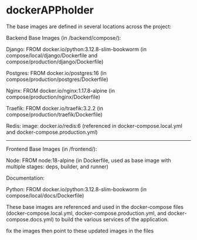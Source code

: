 # dockerAPPholder
The base images are defined in several locations across the project:

Backend Base Images (in /backend/compose/):

Django: FROM docker.io/python:3.12.8-slim-bookworm (in compose/local/django/Dockerfile and compose/production/django/Dockerfile)

Postgres: FROM docker.io/postgres:16 (in compose/production/postgres/Dockerfile)

Nginx: FROM docker.io/nginx:1.17.8-alpine (in compose/production/nginx/Dockerfile)

Traefik: FROM docker.io/traefik:3.2.2 (in compose/production/traefik/Dockerfile)

Redis: image: docker.io/redis:6 (referenced in docker-compose.local.yml and docker-compose.production.yml)


------------------------------------------

Frontend Base Images (in /frontend/):

Node: FROM node:18-alpine (in Dockerfile, used as base image with multiple stages: deps, builder, and runner)

Documentation:

Python: FROM docker.io/python:3.12.8-slim-bookworm (in compose/local/docs/Dockerfile)

These base images are referenced and used in the docker-compose files (docker-compose.local.yml, docker-compose.production.yml, and docker-compose.docs.yml) to build the various services of the application.

fix the images then point to these updated images in the files
